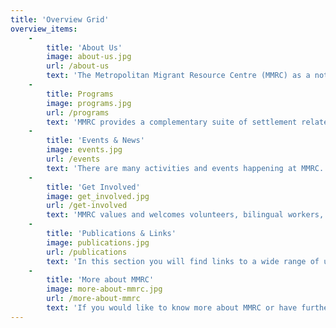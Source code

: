 ```yaml
---
title: 'Overview Grid'
overview_items:
    -
        title: 'About Us'
        image: about-us.jpg
        url: /about-us
        text: 'The Metropolitan Migrant Resource Centre (MMRC) as a not for profit settlement service organisation, has more than two decades of recognised achievements in providing high quality, culturally appropriate,  client centred services that meet the needs of refugees, humanitarian entrants and newly arrived migrants.'
    -
        title: Programs
        image: programs.jpg
        url: /programs
        text: 'MMRC provides a complementary suite of settlement related services and programs including case coordination, support groups, family support, youth, arts, sports and recreational activities along with employment mentoring, migration support and cultural competency related training.'
    -
        title: 'Events & News'
        image: events.jpg
        url: /events
        text: 'There are many activities and events happening at MMRC. You can find out about these and the latest news here.'
    -
        title: 'Get Involved'
        image: get_involved.jpg
        url: /get-involved
        text: 'MMRC values and welcomes volunteers, bilingual workers, student placements and members. If you would like to be part of MMRC in any of these capacities please see below.'
    -
        title: 'Publications & Links'
        image: publications.jpg
        url: /publications
        text: 'In this section you will find links to a wide range of useful publications, research and links on issues and reports relating to refugees, humanitarian entrants and people from culturally and linguistically diverse backgrounds.'
    -
        title: 'More about MMRC'
        image: more-about-mmrc.jpg
        url: /more-about-mmrc
        text: 'If you would like to know more about MMRC or have further queries you can enquire here.'
---
```


